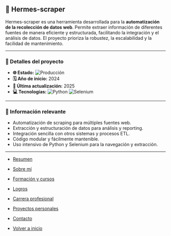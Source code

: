 ## 🤖 Hermes-scraper

Hermes-scraper es una herramienta desarrollada para la **automatización de la recolección de datos web**.
Permite extraer información de diferentes fuentes de manera eficiente y estructurada, facilitando la integración y el análisis de datos.
El proyecto prioriza la robustez, la escalabilidad y la facilidad de mantenimiento.

---

### 📝 Detalles del proyecto

- **🌐 Estado:** ![Producción](https://img.shields.io/badge/Producción-blue)
- **🗓️ Año de inicio:** 2024
- **🔄 Última actualización:** 2025
- **💻 Tecnologías:** ![Python](https://img.shields.io/badge/Python-3776AB?logo=python&logoColor=white) ![Selenium](https://img.shields.io/badge/Selenium-43B02A?logo=selenium&logoColor=white)

---

### 📌 Información relevante

- Automatización de scraping para múltiples fuentes web.
- Extracción y estructuración de datos para análisis y reporting.
- Integración sencilla con otros sistemas y procesos ETL.
- Código modular y fácilmente mantenible.
- Uso intensivo de Python y Selenium para la navegación y extracción.


---

- [Resumen](../summary.md)
- [Sobre mí](../about.md)
- [Formación y cursos](../training.md)
- [Logros](../archivements.md)
- [Carrera profesional](../professionalCareer.md)
- [Proyectos personales](../personalProjects.md)
- [Contacto](../contact.md)

- [Volver a inicio](/README.md)